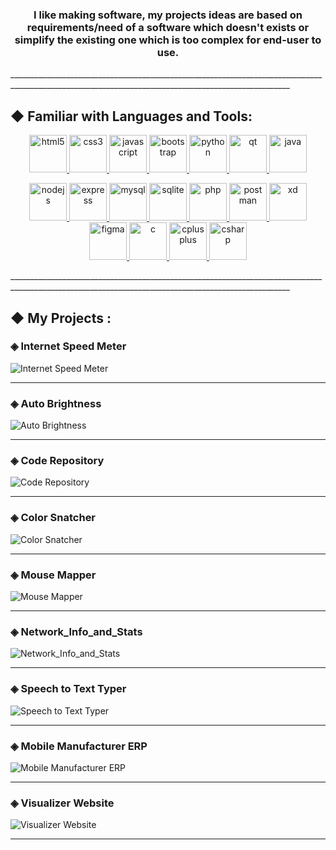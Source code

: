 

<h3> 
<p align="center"> 
  I like making software, my projects ideas are based on requirements/need of a software which doesn't exists or simplify the existing one which is too complex for end-user to use.</h3>
</p> 
____________________________________________________________________________________________________________________________________________________

<h2 align="left">◆ Familiar with Languages and Tools:</h2>

<p align="center"> 
  
<a href="https://www.w3.org/html/" target="_blank" rel="noreferrer">
<img src="https://raw.githubusercontent.com/devicons/devicon/master/icons/html5/html5-original-wordmark.svg" alt="html5" width="60" height="60"/>
</a>
  
<a href="https://www.w3schools.com/css/" target="_blank" rel="noreferrer">
<img src="https://raw.githubusercontent.com/devicons/devicon/master/icons/css3/css3-original-wordmark.svg" alt="css3" width="60" height="60"/>
</a>

<a href="https://developer.mozilla.org/en-US/docs/Web/JavaScript" target="_blank" rel="noreferrer">
<img src="https://raw.githubusercontent.com/devicons/devicon/master/icons/javascript/javascript-original.svg" alt="javascript" width="60" height="60"/> 
</a>

<a href="https://getbootstrap.com" target="_blank" rel="noreferrer"> 
<img src="https://raw.githubusercontent.com/devicons/devicon/master/icons/bootstrap/bootstrap-plain-wordmark.svg" alt="bootstrap" width="60" height="60"/> 
</a> 
  
<a href="https://www.python.org" target="_blank" rel="noreferrer"> 
<img src="https://raw.githubusercontent.com/devicons/devicon/master/icons/python/python-original.svg" alt="python" width="60" height="60"/> 
</a>
  
<a href="https://www.qt.io/" target="_blank" rel="noreferrer"> 
<img src="https://upload.wikimedia.org/wikipedia/commons/0/0b/Qt_logo_2016.svg" alt="qt" width="60" height="60"/> 
</a> 
  
  
<a href="https://www.java.com" target="_blank" rel="noreferrer"> 
  <img src="https://raw.githubusercontent.com/devicons/devicon/master/icons/java/java-original.svg" alt="java" width="60" height="60"/> 
</a> 

</p>


<p align="center"> 

  
<a href="https://nodejs.org" target="_blank" rel="noreferrer"> 
  <img src="https://raw.githubusercontent.com/devicons/devicon/master/icons/nodejs/nodejs-original-wordmark.svg" alt="nodejs" width="60" height="60"/>
</a> 

<a href="https://expressjs.com" target="_blank" rel="noreferrer">
<img src="https://raw.githubusercontent.com/devicons/devicon/master/icons/express/express-original-wordmark.svg" alt="express" width="60" height="60"/>
</a>
  
<a href="https://www.mysql.com/" target="_blank" rel="noreferrer">
<img src="https://raw.githubusercontent.com/devicons/devicon/master/icons/mysql/mysql-original-wordmark.svg" alt="mysql" width="60" height="60"/>
</a> 
  
<a href="https://www.sqlite.org/" target="_blank" rel="noreferrer"> 
<img src="https://www.vectorlogo.zone/logos/sqlite/sqlite-icon.svg" alt="sqlite" width="60" height="60"/> 
</a>
  
<a href="https://www.php.net" target="_blank" rel="noreferrer">
<img src="https://raw.githubusercontent.com/devicons/devicon/master/icons/php/php-original.svg" alt="php" width="60" height="60"/>
</a> 

  
<a href="https://postman.com" target="_blank" rel="noreferrer">
<img src="https://www.vectorlogo.zone/logos/getpostman/getpostman-icon.svg" alt="postman" width="60" height="60"/>
</a>
  


<a href="https://www.adobe.com/products/xd.html" target="_blank" rel="noreferrer"> 
  <img src="https://cdn.worldvectorlogo.com/logos/adobe-xd.svg" alt="xd" width="60" height="60"/>
</a> 

  
  <a href="https://www.figma.com/" target="_blank" rel="noreferrer">
  <img src="https://www.vectorlogo.zone/logos/figma/figma-icon.svg" alt="figma" width="60" height="60"/>
  </a> 

  <a href="https://www.cprogramming.com/" target="_blank" rel="noreferrer"> 
    <img src="https://raw.githubusercontent.com/devicons/devicon/master/icons/c/c-original.svg" alt="c" width="60" height="60"/> 
  </a> 

  <a href="https://www.w3schools.com/cpp/" target="_blank" rel="noreferrer"> 
  <img src="https://raw.githubusercontent.com/devicons/devicon/master/icons/cplusplus/cplusplus-original.svg" alt="cplusplus" width="60" height="60"/>
  </a> 

  <a href="https://www.w3schools.com/cs/" target="_blank" rel="noreferrer">
  <img src="https://raw.githubusercontent.com/devicons/devicon/master/icons/csharp/csharp-original.svg" alt="csharp" width="60" height="60"/> 
  </a>
</p>
____________________________________________________________________________________________________________________________________________________
<h2>◆ My Projects :</h2>

<p align="center">
  <h3>◈ Internet Speed Meter </h3>
  
  ![Internet Speed Meter](https://github.com/ssbaraskar99/Internet_Speed_Meter/blob/main/Screenshots/1.PNG?raw=true)
  
  ____________________________________________________________________________________________________________________________________________________________________

  <h3>◈ Auto Brightness </h3>
  
  ![Auto Brightness](https://github.com/ssbaraskar99/Auto-Brightness/raw/main/Screenshots/Capture.PNG?raw=true)
  ____________________________________________________________________________________________________________________________________________________________________

  <h3>◈ Code Repository </h3>

  ![Code Repository](https://github.com/ssbaraskar99/Code_Repository_v1.0/raw/main/Screenshots/Capture.PNG?raw=true?raw=true)
  ____________________________________________________________________________________________________________________________________________________________________

  <h3>◈ Color Snatcher </h3>

  ![Color Snatcher](https://github.com/ssbaraskar99/Color-Snatcher/raw/main/Screenshots/1.PNG?raw=true)
  ____________________________________________________________________________________________________________________________________________________________________

  <h3>◈ Mouse Mapper </h3>

  ![Mouse Mapper](https://github.com/ssbaraskar99/Mouse_Mapper/raw/main/Screenshots/1.png?raw=true)
  ____________________________________________________________________________________________________________________________________________________________________

  <h3>◈ Network_Info_and_Stats </h3>

  ![Network_Info_and_Stats](https://github.com/ssbaraskar99/Network_Info._and_Stats./raw/main/Screenshots/1.PNG?raw=true)
  ____________________________________________________________________________________________________________________________________________________________________

  <h3>◈ Speech to Text Typer </h3>

  ![Speech to Text Typer](https://github.com/ssbaraskar99/Speech_to_Text_Typer/raw/main/Screenshots/1.PNG?raw=true)
  ____________________________________________________________________________________________________________________________________________________________________

  <h3>◈ Mobile Manufacturer ERP </h3>

  ![Mobile Manufacturer ERP](https://raw.githubusercontent.com/ssbaraskar99/Mobile_Manufacturer_ERP_v1.0/main/Screenshot/1.PNG)
  ____________________________________________________________________________________________________________________________________________________________________

  <h3>◈ Visualizer Website </h3>

  ![Visualizer Website](https://github.com/ssbaraskar99/Visualizer_Website/raw/main/Screenshots/Capture.PNG?raw=true)
  ____________________________________________________________________________________________________________________________________________________________________

</p>
